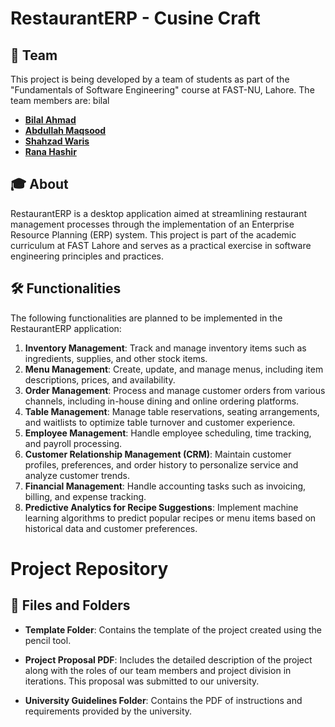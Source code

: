 # RestaurantERP - Cusine Craft

## 🚀 Team
This project is being developed by a team of students as part of the "Fundamentals of Software Engineering" course at FAST-NU, Lahore. The team members are:
bilal
- [**Bilal Ahmad**](https://github.com/ahmddbilall)
- [**Abdullah Maqsood**](https://github.com/abdullah-2k3)
- [**Shahzad Waris**](https://github.com/meshahzad92)
- [**Rana Hashir**](https://github.com/RanaHashir0)

## 🎓 About
RestaurantERP is a desktop application aimed at streamlining restaurant management processes through the implementation of an Enterprise Resource Planning (ERP) system. This project is part of the academic curriculum at FAST Lahore and serves as a practical exercise in software engineering principles and practices.

## 🛠️ Functionalities
The following functionalities are planned to be implemented in the RestaurantERP application:

1. **Inventory Management**: Track and manage inventory items such as ingredients, supplies, and other stock items.
2. **Menu Management**: Create, update, and manage menus, including item descriptions, prices, and availability.
3. **Order Management**: Process and manage customer orders from various channels, including in-house dining and online ordering platforms.
4. **Table Management**: Manage table reservations, seating arrangements, and waitlists to optimize table turnover and customer experience.
5. **Employee Management**: Handle employee scheduling, time tracking, and payroll processing.
6. **Customer Relationship Management (CRM)**: Maintain customer profiles, preferences, and order history to personalize service and analyze customer trends.
7. **Financial Management**: Handle accounting tasks such as invoicing, billing, and expense tracking.
8. **Predictive Analytics for Recipe Suggestions**: Implement machine learning algorithms to predict popular recipes or menu items based on historical data and customer preferences.


 
# Project Repository

## 📁 Files and Folders

- **Template Folder**: Contains the template of the project created using the pencil tool.
  
- **Project Proposal PDF**: Includes the detailed description of the project along with the roles of our team members and project division in iterations. This proposal was submitted to our university.

- **University Guidelines Folder**: Contains the PDF of instructions and requirements provided by the university.

